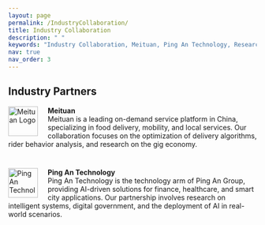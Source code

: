 ```yaml
---
layout: page
permalink: /IndustryCollaboration/
title: Industry Collaboration
description: " "
keywords: "Industry Collaboration, Meituan, Ping An Technology, Research Partnership"
nav: true
nav_order: 3
---
```


<!-- _pages/industry-collaboration.md -->

<div class="industry-collaboration">
  <h2>Industry Partners</h2>
  <ul style="list-style-type: none; padding-left: 0;">
    <li style="margin-bottom: 40px;">
      <img src="/assets/images/companies/meituan.png" alt="Meituan Logo" style="height:60px; float:left; margin-right:20px;">
      <strong>Meituan</strong><br>
      Meituan is a leading on-demand service platform in China, specializing in food delivery, mobility, and local services. Our collaboration focuses on the optimization of delivery algorithms, rider behavior analysis, and research on the gig economy.<br style="clear: both;">
    </li>
    <li style="margin-bottom: 40px;">
      <img src="/assets/images/companies/pingan.png" alt="Ping An Technology Logo" style="height:60px; float:left; margin-right:20px;">
      <strong>Ping An Technology</strong><br>
      Ping An Technology is the technology arm of Ping An Group, providing AI-driven solutions for finance, healthcare, and smart city applications. Our partnership involves research on intelligent systems, digital government, and the deployment of AI in real-world scenarios.<br style="clear: both;">
    </li>
  </ul>
</div>
